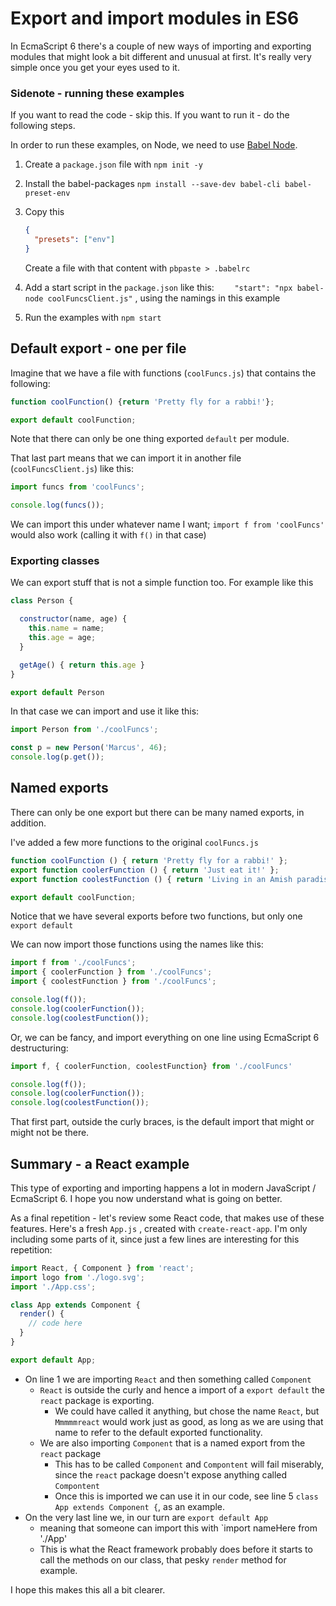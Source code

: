 # Export and import modules in ES6

In EcmaScript 6 there's a couple of new ways of importing and exporting modules that might look a bit different and unusual at first. It's really very simple once you get your eyes used to it. 

### Sidenote - running these examples

If you want to read the code - skip this. If you want to run it - do the following steps.

In order to run these examples, on Node, we need to use [Babel Node](https://github.com/babel/example-node-server). 

1. Create a `package.json` file with `npm init -y`

2. Install the babel-packages `npm install --save-dev babel-cli babel-preset-env`

3. Copy this

   ```json
   {
     "presets": ["env"]
   }
   ```

   Create a file with that content with `pbpaste > .babelrc`

4. Add a start script in the `package.json` like this: `    "start": "npx babel-node coolFuncsClient.js"` , using the namings in this example

5. Run the examples with `npm start`



## Default export - one per file

Imagine that we have a file with functions (`coolFuncs.js`) that contains the following: 

```javascript
function coolFunction() {return 'Pretty fly for a rabbi!'};

export default coolFunction;
```

Note that there can only be one thing exported `default` per module. 

That last part means that we can import it in another file (`coolFuncsClient.js`) like this:

```javascript
import funcs from 'coolFuncs';

console.log(funcs());
```

We can import this under whatever name I want;  `import f from 'coolFuncs'` would also work (calling it with `f()` in that case)

### Exporting classes

We can export stuff that is not a simple function too. For example like this

```javascript
class Person {

  constructor(name, age) {
    this.name = name;
    this.age = age;
  }

  getAge() { return this.age }
}

export default Person
```

In that case we can import and use it like this: 

```javascript
import Person from './coolFuncs';

const p = new Person('Marcus', 46);
console.log(p.get());
```

## Named exports

There can only be one export but there can be many named exports, in addition. 

I've added a few more functions to the original `coolFuncs.js`

```javascript
function coolFunction () { return 'Pretty fly for a rabbi!' };
export function coolerFunction () { return 'Just eat it!' };
export function coolestFunction () { return 'Living in an Amish paradise' };

export default coolFunction;
```

Notice that we have several exports before two functions, but only one `export default`



We can now import those functions using the names like this: 

```javascript
import f from './coolFuncs';
import { coolerFunction } from './coolFuncs';
import { coolestFunction } from './coolFuncs';

console.log(f());
console.log(coolerFunction());
console.log(coolestFunction());
```

Or, we can be fancy, and import everything on one line using EcmaScript 6 destructuring: 

```javascript
import f, { coolerFunction, coolestFunction} from './coolFuncs'

console.log(f());
console.log(coolerFunction());
console.log(coolestFunction());
```

That first part, outside the curly braces, is the default import that might or might not be there. 

## Summary - a React example

This type of exporting and importing happens a lot in modern JavaScript / EcmaScript 6. I hope you now understand what is going on better. 

As a final repetition - let's review some React code, that makes use of these features. Here's a fresh  `App.js` , created with `create-react-app`. I'm only including some parts of it, since just a few lines are interesting for this repetition:

```javascript
import React, { Component } from 'react';
import logo from './logo.svg';
import './App.css';

class App extends Component {
  render() {
    // code here
  }
}

export default App;
```

* On line 1 we are importing `React` and then something called `Component`
  * `React` is outside the curly and hence a import of a `export default` the `react` package is exporting. 
    * We could have called it anything, but chose the name `React`, but `Mmmmmreact` would work just as good, as long as we are using that name to refer to the default exported functionality. 
  * We are also importing `Component` that is a named export from the `react` package
    * This has to be called `Component` and `Compontent` will fail miserably, since the `react` package doesn't expose anything called `Compontent`
    * Once this is imported we can use it in our code, see line 5 `class App extends Component {`, as an example. 
* On the very last line we, in our turn are `export default App` 
  * meaning that someone can import this with `import nameHere from './App'
  * This is what the React framework probably does before it starts to call the methods on our class, that pesky `render` method for example. 

I hope this makes this all a bit clearer. 


